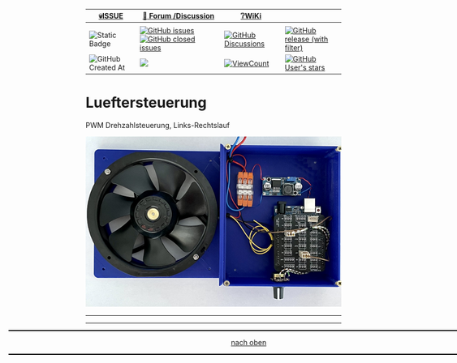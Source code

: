 <a name="oben"></a>

<div align="center">

|[:skull:ISSUE](https://github.com/frankyhub/Lueftersteuerung/issues?q=is%3Aissue)|[:speech_balloon: Forum /Discussion](https://github.com/frankyhub/Lueftersteuerung/discussions)|[:grey_question:WiKi](https://github.com/frankyhub/Lueftersteuerung/wiki)||
|--|--|--|--|
| | | | |
|![Static Badge](https://img.shields.io/badge/RepoNr.:-%2030-blue)|<a href="https://github.com/frankyhub/Lueftersteuerung/issues">![GitHub issues](https://img.shields.io/github/issues/frankyhub/Lueftersteuerung)![GitHub closed issues](https://img.shields.io/github/issues-closed/frankyhub/Lueftersteuerung)|<a href="https://github.com/frankyhub/Lueftersteuerung/discussions">![GitHub Discussions](https://img.shields.io/github/discussions/frankyhub/Lueftersteuerung)|<a href="https://github.com/frankyhub/Lueftersteuerung/releases">![GitHub release (with filter)](https://img.shields.io/github/v/release/frankyhub/Lueftersteuerung)|
|![GitHub Created At](https://img.shields.io/github/created-at/frankyhub/Lueftersteuerung)| <a href="https://github.com/frankyhub/Lueftersteuerung/pulse" alt="Activity"><img src="https://img.shields.io/github/commit-activity/m/badges/shields" />| <a href="https://github.com/frankyhub/Lueftersteuerung/graphs/traffic"><img alt="ViewCount" src="https://views.whatilearened.today/views/github/frankyhub/github-clone-count-badge.svg">  |<a href="https://github.com/frankyhub?tab=stars"> ![GitHub User's stars](https://img.shields.io/github/stars/frankyhub)|
</div>





# Lueftersteuerung
PWM Drehzahlsteuerung, Links-Rechtslauf

![Bild](pic/Lueftersteuerung.png)


---

<div style="position:absolute; left:2cm; ">   
<ol class="breadcrumb" style="border-top: 2px solid black;border-bottom:2px solid black; height: 45px; width: 900px;"> <p align="center"><a href="#oben">nach oben</a></p></ol>
</div>  

---

